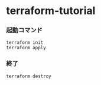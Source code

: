 # terraform-tutorial

### 起動コマンド
```
terraform init
terraform apply
```

### 終了
```
terraform destroy
```
